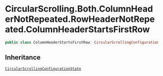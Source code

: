 # CircularScrolling.Both.ColumnHeaderNotRepeated.RowHeaderNotRepeated.ColumnHeaderStartsFirstRow

``` swift
public class ColumnHeaderStartsFirstRow: CircularScrollingConfigurationState 
```

## Inheritance

[`CircularScrollingConfigurationState`](/CircularScrollingConfigurationState)
